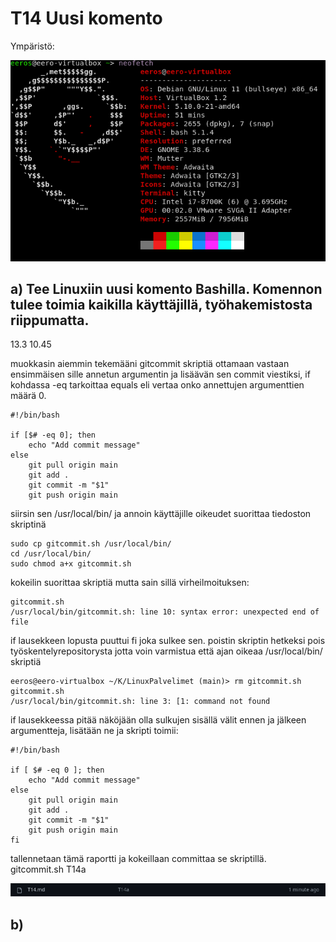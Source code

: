 # T14 Uusi komento

Ympäristö:

![](Pictures/PöytäTietskariNeofetch.png)

## a) Tee Linuxiin uusi komento Bashilla. Komennon tulee toimia kaikilla käyttäjillä, työhakemistosta riippumatta.
13.3 10.45

muokkasin aiemmin tekemääni gitcommit skriptiä ottamaan vastaan ensimmäisen sille annetun argumentin ja lisäävän sen commit viestiksi, if kohdassa -eq tarkoittaa equals eli vertaa onko annettujen argumenttien määrä 0.

	#!/bin/bash
	
	if [$# -eq 0]; then
		echo "Add commit message"
	else
		git pull origin main
		git add .
		git commit -m "$1"
		git push origin main

siirsin sen /usr/local/bin/ ja annoin käyttäjille oikeudet suorittaa tiedoston skriptinä

	sudo cp gitcommit.sh /usr/local/bin/
	cd /usr/local/bin/
	sudo chmod a+x gitcommit.sh

kokeilin suorittaa skriptiä mutta sain sillä virheilmoituksen:

	gitcommit.sh
	/usr/local/bin/gitcommit.sh: line 10: syntax error: unexpected end of file
	
if lausekkeen lopusta puuttui fi joka sulkee sen. 
poistin skriptin hetkeksi pois työskentelyrepositorysta jotta voin varmistua että ajan oikeaa /usr/local/bin/ skriptiä	

	eeros@eero-virtualbox ~/K/LinuxPalvelimet (main)> rm gitcommit.sh
	gitcommit.sh
	/usr/local/bin/gitcommit.sh: line 3: [1: command not found

if lausekkeessa pitää näköjään olla sulkujen sisällä välit ennen ja jälkeen argumentteja, lisätään ne ja skripti toimii:

	#!/bin/bash
	
	if [ $# -eq 0 ]; then
		echo "Add commit message"
	else
		git pull origin main
		git add .
		git commit -m "$1"
		git push origin main
	fi

tallennetaan tämä raportti ja kokeillaan committaa se skriptillä.  
	gitcommit.sh T14a

![](Pictures/T14a1.png)

## b)
	
